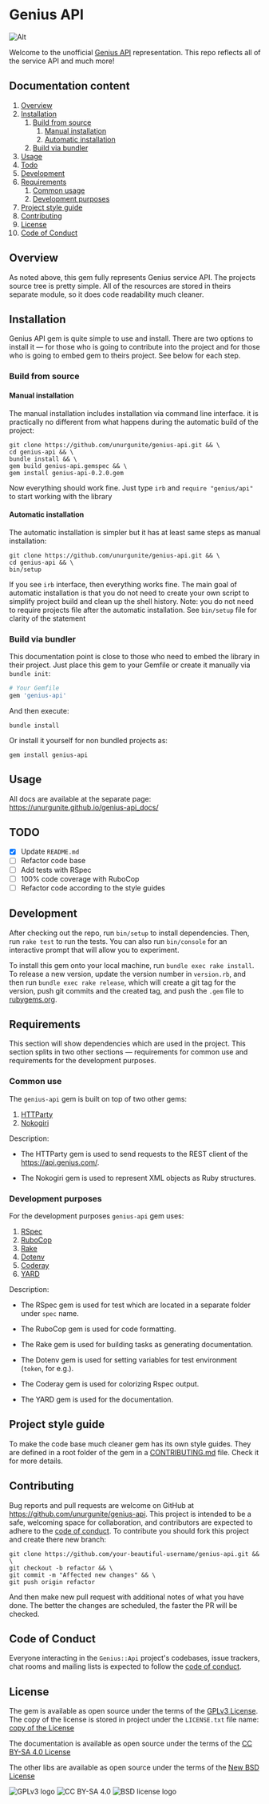 # Genius API

![Alt](https://repobeats.axiom.co/api/embed/0163add5bf43300944ef69ad09cf68f1a0176bf6.svg "Project stats")

Welcome to the unofficial [Genius API](https://docs.genius.com) representation. This repo reflects all of the service
API and much more!

## Documentation content

1. [Overview][1]
2. [Installation][2]
    1. [Build from source][2.1]
        1. [Manual installation][2.1.1]
        2. [Automatic installation][2.1.2]
    2. [Build via bundler][2.2]
3. [Usage][3]
4. [Todo][4]
5. [Development][5]
6. [Requirements][6]
    1. [Common usage][6.1]
    2. [Development purposes][6.2]
7. [Project style guide][7]
8. [Contributing][8]
9. [License][9]
10. [Code of Conduct][10]

## Overview

As noted above, this gem fully represents Genius service API. The projects source tree is pretty simple. All of the
resources are stored in theirs separate module, so it does code readability much cleaner.

## Installation

Genius API gem is quite simple to use and install. There are two options to install it — for those who is going to
contribute into the project and for those who is going to embed gem to theirs project. See below for each step.

### Build from source

#### Manual installation

The manual installation includes installation via command line interface. it is practically no different from what
happens during the automatic build of the project:

```shell
git clone https://github.com/unurgunite/genius-api.git && \
cd genius-api && \
bundle install && \
gem build genius-api.gemspec && \
gem install genius-api-0.2.0.gem
```

Now everything should work fine. Just type `irb` and `require "genius/api"` to start working with the library

#### Automatic installation

The automatic installation is simpler but it has at least same steps as manual installation:

```shell
git clone https://github.com/unurgunite/genius-api.git && \
cd genius-api && \
bin/setup
```

If you see `irb` interface, then everything works fine. The main goal of automatic installation is that you do not need
to create your own script to simplify project build and clean up the shell history. Note: you do not need to require
projects file after the automatic installation. See `bin/setup` file for clarity of the statement

### Build via bundler

This documentation point is close to those who need to embed the library in their project. Just place this gem to your
Gemfile or create it manually via `bundle init`:

```ruby
# Your Gemfile
gem 'genius-api'
```

And then execute:

```shell
bundle install
```

Or install it yourself for non bundled projects as:

```shell
gem install genius-api
```

## Usage

All docs are available at the separate page: https://unurgunite.github.io/genius-api_docs/

## TODO

- [x] Update `README.md`
- [ ] Refactor code base
- [ ] Add tests with RSpec
- [ ] 100% code coverage with RuboCop
- [ ] Refactor code according to the style guides

## Development

After checking out the repo, run `bin/setup` to install dependencies. Then, run `rake test` to run the tests. You can
also run `bin/console` for an interactive prompt that will allow you to experiment.

To install this gem onto your local machine, run `bundle exec rake install`. To release a new version, update the
version number in `version.rb`, and then run `bundle exec rake release`, which will create a git tag for the version,
push git commits and the created tag, and push the `.gem` file to [rubygems.org](https://rubygems.org).

## Requirements

This section will show dependencies which are used in the project. This section splits in two other sections —
requirements for common use and requirements for the development purposes.

### Common use

The `genius-api` gem is built on top of two other gems:

1. [HTTParty][101]
2. [Nokogiri][102]

Description:

* The HTTParty gem is used to send requests to the REST client of the https://api.genius.com/.

* The Nokogiri gem is used to represent XML objects as Ruby structures.

### Development purposes

For the development purposes `genius-api` gem uses:

1. [RSpec][201]
2. [RuboCop][202]
3. [Rake][203]
4. [Dotenv][204]
5. [Coderay][205]
6. [YARD][206]

Description:

* The RSpec gem is used for test which are located in a separate folder under `spec` name.

* The RuboCop gem is used for code formatting.

* The Rake gem is used for building tasks as generating documentation.

* The Dotenv gem is used for setting variables for test environment (`token`, for e.g.).

* The Coderay gem is used for colorizing Rspec output.

* The YARD gem is used for the documentation.

## Project style guide

To make the code base much cleaner gem has its own style guides. They are defined in a root folder of the gem in
a [CONTRIBUTING.md](https://github.com/unurgunite/genius-api/blob/master/CONTRIBUTING.md) file. Check it for more
details.

## Contributing

Bug reports and pull requests are welcome on GitHub at https://github.com/unurgunite/genius-api. This project is
intended to be a safe, welcoming space for collaboration, and contributors are expected to adhere to
the [code of conduct](https://github.com/unurgunite/genius-api/blob/master/CODE_OF_CONDUCT.md). To contribute you should
fork this project and create there new branch:

```shell
git clone https://github.com/your-beautiful-username/genius-api.git && \
git checkout -b refactor && \
git commit -m "Affected new changes" && \
git push origin refactor
```

And then make new pull request with additional notes of what you have done. The better the changes are scheduled, the
faster the PR will be checked.

## Code of Conduct

Everyone interacting in the `Genius::Api` project's codebases, issue trackers, chat rooms and mailing lists is expected
to follow the [code of conduct](https://github.com/unurgunite/genius-api/blob/master/CODE_OF_CONDUCT.md).

## License

The gem is available as open source under the terms of the [GPLv3 License](https://opensource.org/licenses/GPL-3.0). The
copy of the license is stored in project under the `LICENSE.txt` file
name: [copy of the License](https://github.com/unurgunite/genius-api/blob/master/LICENSE.txt)

The documentation is available as open source under the terms of
the [CC BY-SA 4.0 License](https://creativecommons.org/licenses/by-sa/4.0/)

The other libs are available as open source under the terms of
the [New BSD License](https://opensource.org/licenses/BSD-3-Clause)

![GPLv3 logo](https://www.gnu.org/graphics/gplv3-or-later.png)
![CC BY-SA 4.0](https://mirrors.creativecommons.org/presskit/buttons/88x31/svg/by-nc.svg)
![BSD license logo](https://upload.wikimedia.org/wikipedia/commons/4/42/License_icon-bsd-88x31.png)

[1]:https://github.com/unurgunite/genius-api#overview

[2]:https://github.com/unurgunite/genius-api#installation

[2.1]:https://github.com/unurgunite/genius-api#build-from-source

[2.1.1]:https://github.com/unurgunite/genius-api#manual-installation

[2.1.2]:https://github.com/unurgunite/genius-api#automatic-installation

[2.2]:https://github.com/unurgunite/genius-api#build-via-bundler

[3]:https://github.com/unurgunite/genius-api#usage

[4]:https://github.com/unurgunite/genius-api#todo

[5]:https://github.com/unurgunite/genius-api#development

[6]:https://github.com/unurgunite/genius-api#requirements

[6.1]:https://github.com/unurgunite/genius-api#common-usage

[6.2]:https://github.com/unurgunite/genius-api#development-purposes

[7]:https://github.com/unurgunite/genius-api#project-style-guide

[8]:https://github.com/unurgunite/genius-api#contributing

[9]:https://github.com/unurgunite/genius-api#license

[10]:https://github.com/unurgunite/genius-api#code-of-conduct

[101]:https://rubygems.org/gems/httparty

[102]:https://rubygems.org/gems/nokogiri

[201]:https://rubygems.org/gems/rspec

[202]:https://rubygems.org/gems/rubocop

[203]:https://rubygems.org/gems/rake

[204]:https://rubygems.org/gems/dotenv

[205]:https://rubygems.org/gems/coderay

[206]:https://rubygems.org/gems/yard

